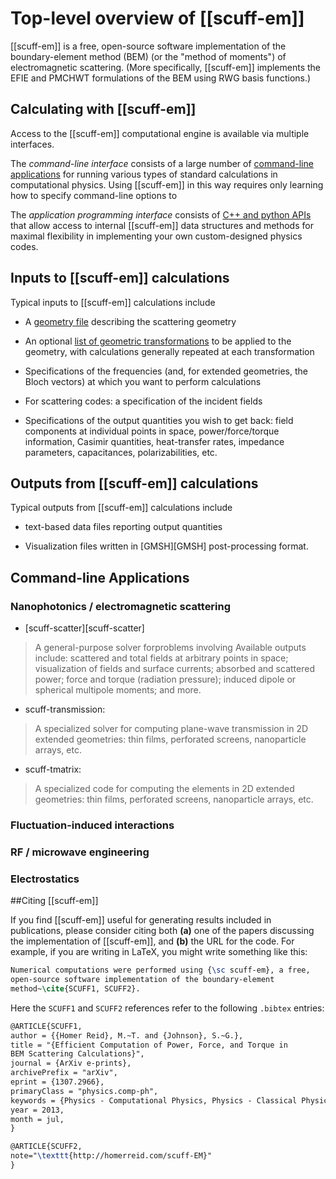 # Top-level overview of [[scuff-em]]

[[scuff-em]] is a free, open-source software 
implementation of the boundary-element method (BEM)
(or the "method of moments") of electromagnetic
scattering. (More specifically, [[scuff-em]]
implements the EFIE and PMCHWT formulations
of the BEM using RWG basis functions.)

## Calculating with [[scuff-em]]

Access to the [[scuff-em]] computational engine is available
via multiple interfaces.

The *command-line interface* consists of a large number
of [command-line applications](#AvailableApplications) for
running various types of standard calculations in computational
physics. Using [[scuff-em]] in this way requires only 
learning how to specify command-line options to 

The *application programming interface* consists of 
[C++ and python APIs](../API/libscuff.md)
that allow access to internal [[scuff-em]] data structures
and methods for maximal flexibility in implementing your
own custom-designed physics codes.

## Inputs to [[scuff-em]] calculations

Typical inputs to [[scuff-em]] calculations include

+ A [geometry file](Geometries.md) describing the scattering geometry

+ An optional [list of geometric transformations](Transformations.md) 
  to be applied to the geometry, with calculations generally repeated
  at each transformation

+ Specifications of the frequencies (and, for extended geometries,
  the Bloch vectors) at which you want to perform calculations

+ For scattering codes: a specification of the incident fields

+ Specifications of the output quantities you wish to get back: 
  field components at individual points in space, power/force/torque
  information, Casimir quantities, heat-transfer rates, impedance 
  parameters, capacitances, polarizabilities, etc.

## Outputs from [[scuff-em]] calculations

Typical outputs from [[scuff-em]] calculations include

+ text-based data files reporting output quantities

+ Visualization files written in 
  [<span class="SC">GMSH</span>][GMSH] post-processing
  format.

<a name="AvailableApplications"></a>
## Command-line Applications

### Nanophotonics / electromagnetic scattering 

 + [scuff-scatter][scuff-scatter]
> A general-purpose solver forproblems involving
> Available outputs include: scattered and total fields
> at arbitrary points in space; visualization of fields 
> and surface currents; absorbed and scattered power;
> force and torque (radiation pressure); induced dipole
> or spherical multipole moments; and more.
> 

 + scuff-transmission: 
> A specialized solver for computing plane-wave transmission
> in 2D extended geometries: thin films, perforated screens,
> nanoparticle arrays, etc. 

 + scuff-tmatrix:
> A specialized code for computing the elements
> in 2D extended geometries: thin films, perforated screens,
> nanoparticle arrays, etc. 

### Fluctuation-induced interactions

### RF / microwave engineering

### Electrostatics

##Citing [[scuff-em]]

If you find [[scuff-em]] useful for generating
results included in publications, please consider citing both 
**(a)** one of the papers discussing the implementation of
[[scuff-em]], and 
**(b)** the URL for the code. For example, if you are writing
in LaTeX, you might write something like this:

````tex
Numerical computations were performed using {\sc scuff-em}, a free,
open-source software implementation of the boundary-element 
method~\cite{SCUFF1, SCUFF2}.
````

Here the ``SCUFF1`` and ``SCUFF2``
references refer to the following ``.bibtex`` entries:

````tex
@ARTICLE{SCUFF1,
author = {{Homer Reid}, M.~T. and {Johnson}, S.~G.},
title = "{Efficient Computation of Power, Force, and Torque in 
BEM Scattering Calculations}",
journal = {ArXiv e-prints},
archivePrefix = "arXiv",
eprint = {1307.2966},
primaryClass = "physics.comp-ph",
keywords = {Physics - Computational Physics, Physics - Classical Physics},
year = 2013,
month = jul,
}

@ARTICLE{SCUFF2,
note="\texttt{http://homerreid.com/scuff-EM}"
}
````
